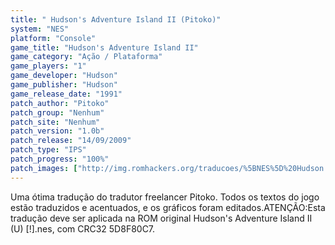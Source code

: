 ```yaml
---
title: " Hudson's Adventure Island II (Pitoko)"
system: "NES"
platform: "Console"
game_title: "Hudson's Adventure Island II"
game_category: "Ação / Plataforma"
game_players: "1"
game_developer: "Hudson"
game_publisher: "Hudson"
game_release_date: "1991"
patch_author: "Pitoko"
patch_group: "Nenhum"
patch_site: "Nenhum"
patch_version: "1.0b"
patch_release: "14/09/2009"
patch_type: "IPS"
patch_progress: "100%"
patch_images: ["http://img.romhackers.org/traducoes/%5BNES%5D%20Hudson's%20Adventure%20Island%20II%20-%20Pitoko%20-%201.png","http://img.romhackers.org/traducoes/%5BNES%5D%20Hudson's%20Adventure%20Island%20II%20-%20Pitoko%20-%202.png","http://img.romhackers.org/traducoes/%5BNES%5D%20Hudson's%20Adventure%20Island%20II%20-%20Pitoko%20-%203.png"]
---
```

Uma ótima tradução do tradutor freelancer Pitoko. Todos os textos do jogo estão traduzidos e acentuados, e os gráficos foram editados.ATENÇÃO:Esta tradução deve ser aplicada na ROM original Hudson's Adventure Island II (U) [!].nes, com CRC32 5D8F80C7.